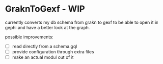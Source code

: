 # GraknToGexf - WIP
currently converts my db schema from grakn to gexf to be able to open it in gephi and have a better look at the graph.

possible improvements:
- [ ] read directly from a schema.gql
- [ ] provide configuration through extra files
- [ ] make an actual modul out of it
